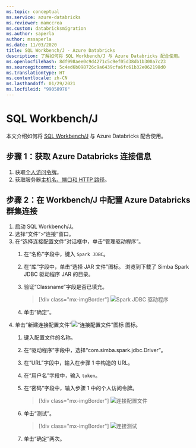 ```yaml
---
ms.topic: conceptual
ms.service: azure-databricks
ms.reviewer: mamccrea
ms.custom: databricksmigration
ms.author: saperla
author: mssaperla
ms.date: 11/03/2020
title: SQL Workbench/J - Azure Databricks
description: 了解如何将 SQL Workbench/J 与 Azure Databricks 配合使用。
ms.openlocfilehash: 8df998aee0c9d4271c5c9ef05d38db1b300a7c23
ms.sourcegitcommit: 5c4ed6b098726c9a6439cfa6fc61b32e062198d0
ms.translationtype: HT
ms.contentlocale: zh-CN
ms.lasthandoff: 01/29/2021
ms.locfileid: "99058976"
---
```

# <a name="sql-workbenchj"></a><a id="sql-workbenchj"> </a><a id="workbenchj"> </a>SQL Workbench/J

本文介绍如何将 [SQL Workbench/J](https://www.sql-workbench.eu/) 与 Azure Databricks 配合使用。

## <a name="step-1-get-azure-databricks-connection-information"></a>步骤 1：获取 Azure Databricks 连接信息

1. 获取[个人访问令牌](../../dev-tools/api/latest/authentication.md#token-management)。
2. 获取服务器[主机名、端口和 HTTP 路径](jdbc-odbc-bi.md#get-server-hostname-port-http-path-and-jdbc-url)。

## <a name="step-2-configure-azure-databricks-cluster-connection-in-workbenchj"></a>步骤 2：在 Workbench/J 中配置 Azure Databricks 群集连接

1. 启动 SQL Workbench/J。
2. 选择“文件”>“连接”窗口。
3. 在“选择连接配置文件”对话框中，单击“管理驱动程序”。
   1. 在“名称”字段中，键入 ``Spark JDBC``。
   1. 在“库”字段中，单击“选择 JAR 文件”图标。 浏览到下载了 Simba Spark JDBC 驱动程序 JAR 的目录。
   1. 验证“Classname”字段是否已填充。

      > [!div class="mx-imgBorder"]
      > ![Spark JDBC 驱动程序](../../_static/images/third-party-integrations/workbenchj/workbenchj-driver.png)

   1. 单击“确定”。
4. 单击“新建连接配置文件”![“连接配置文件”图标](../../_static/images/third-party-integrations/workbenchj/workbenchj-new-connection-profile.png) 图标。
   1. 键入配置文件的名称。
   1. 在“驱动程序”字段中，选择“com.simba.spark.jdbc.Driver”。
   1. 在“URL”字段中，输入在步骤 1 中构造的 URL。
   1. 在“用户名”字段中，输入 ``token``。
   1. 在“密码”字段中，输入步骤 1 中的个人访问令牌。

      > [!div class="mx-imgBorder"]
      > ![连接配置文件](../../_static/images/third-party-integrations/workbenchj/workbenchj-profile.png)

   1. 单击“测试”。

      > [!div class="mx-imgBorder"]
      > ![连接测试](../../_static/images/third-party-integrations/workbenchj/workbenchj-test.png)

   1. 单击“确定”两次。